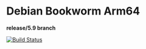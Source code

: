 # Debian Bookworm Arm64
**release/5.9 branch**  

[![Build Status](https://ci.swiftlang.xyz/job/swift-5.9-debian-bookworm/badge/icon)](https://ci.swiftlang.xyz/job/swift-5.9-debian-bookworm/)

